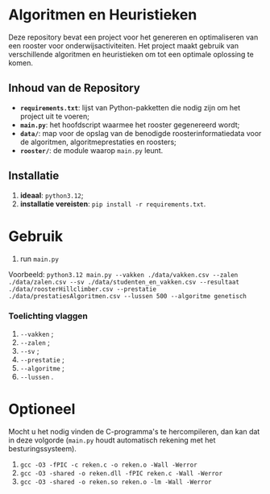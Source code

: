 # **Algoritmen en Heuristieken**

Deze repository bevat een project voor het genereren en optimaliseren van een rooster voor onderwijsactiviteiten. Het project maakt gebruik van verschillende algoritmen en heuristieken om tot een optimale oplossing te komen. 

## Inhoud van de Repository

- **`requirements.txt`**: lijst van Python-pakketten die nodig zijn om het project uit te voeren;
- **`main.py`**: het hoofdscript waarmee het rooster gegenereerd wordt;
- **`data/`**: map voor de opslag van de benodigde roosterinformatiedata voor de algoritmen, algoritmeprestaties en roosters; 
- **`rooster/`**: de module waarop `main.py` leunt.

## Installatie

1. **ideaal**: `python3.12`;
2. **installatie vereisten**: `pip install -r requirements.txt`.

# Gebruik
1. run `main.py`

Voorbeeld: `python3.12 main.py --vakken ./data/vakken.csv --zalen ./data/zalen.csv --sv ./data/studenten_en_vakken.csv --resultaat ./data/roosterHillclimber.csv --prestatie ./data/prestatiesAlgoritmen.csv --lussen 500 --algoritme genetisch`

### Toelichting vlaggen
1. `--vakken` <pad csv-bestand vakken>;
2. `--zalen` <pad csv-bestand zalen>;
3. `--sv` <pad csv-bestand student-vakdata>;
4. `--prestatie` <pad csv-bestand student-vakdata>;
5. `--algoritme` <type algoritme>;
6. `--lussen` <het aantal lussen voor het algortime>.

# Optioneel
Mocht u het nodig vinden de C-programma's te hercompileren, dan kan dat in deze volgorde (`main.py` houdt automatisch rekening met het besturingssysteem).
1. `gcc -O3 -fPIC -c reken.c -o reken.o -Wall -Werror`
2. `gcc -O3 -shared -o reken.dll -fPIC reken.c -Wall -Werror`
3. `gcc -O3 -shared -o reken.so reken.o -lm -Wall -Werror`
